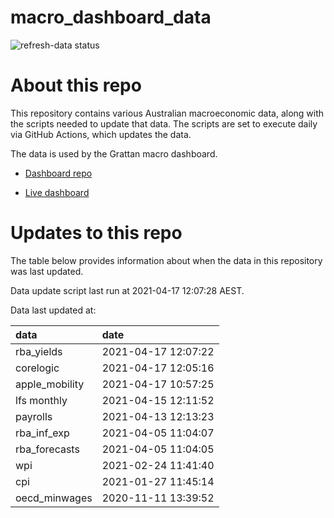 
<!-- README.md is generated from README.Rmd. Please edit that file -->

# macro\_dashboard\_data

<!-- badges: start -->

![refresh-data
status](https://github.com/grattan/macro_dashboard_data/workflows/refresh-data/badge.svg)

<!-- badges: end -->

# About this repo

This repository contains various Australian macroeconomic data, along
with the scripts needed to update that data. The scripts are set to
execute daily via GitHub Actions, which updates the data.

The data is used by the Grattan macro dashboard.

  - [Dashboard repo](https://github.com/grattan/macrodashboard)

  - [Live dashboard](https://mattcowgill.shinyapps.io/macrodashboard/)

# Updates to this repo

The table below provides information about when the data in this
repository was last updated.

Data update script last run at 2021-04-17 12:07:28 AEST.

Data last updated at:

| data            | date                |
| :-------------- | :------------------ |
| rba\_yields     | 2021-04-17 12:07:22 |
| corelogic       | 2021-04-17 12:05:16 |
| apple\_mobility | 2021-04-17 10:57:25 |
| lfs monthly     | 2021-04-15 12:11:52 |
| payrolls        | 2021-04-13 12:13:23 |
| rba\_inf\_exp   | 2021-04-05 11:04:07 |
| rba\_forecasts  | 2021-04-05 11:04:05 |
| wpi             | 2021-02-24 11:41:40 |
| cpi             | 2021-01-27 11:45:14 |
| oecd\_minwages  | 2020-11-11 13:39:52 |
